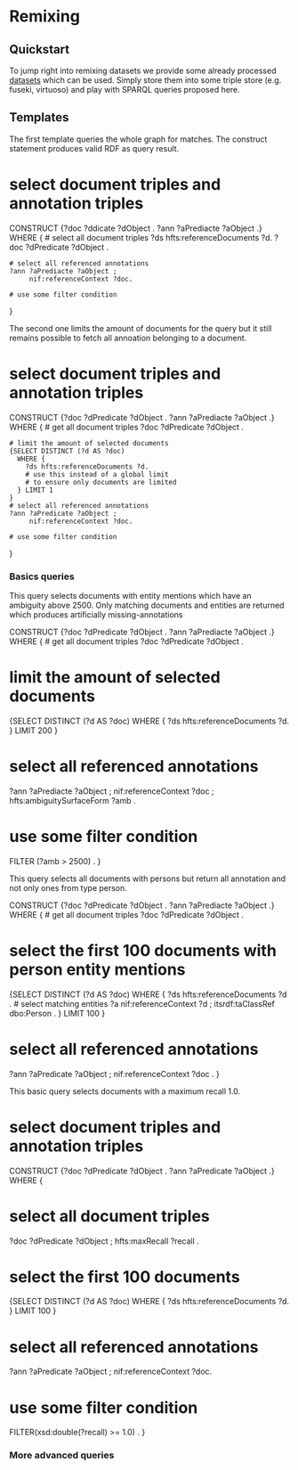 
# Remixing
## Quickstart

To jump right into remixing datasets we provide some already processed [datasets](https://github.com/santifa/hfts/releases/download/v1.0/hfts-datasets.tar.xz) which can be used.
Simply store them into some triple store (e.g. fuseki, virtuoso) and play with SPARQL queries proposed
here.

## Templates

The first template queries the whole graph for matches.
The construct statement produces valid RDF as query result.

  # select document triples and annotation triples
  CONSTRUCT {?doc ?ddicate ?dObject .
             ?ann ?aPrediacte ?aObject .}
  WHERE {
    # select all document triples
    ?ds hfts:referenceDocuments ?d.
    ?doc ?dPredicate ?dObject .

    # select all referenced annotations
    ?ann ?aPrediacte ?aObject ;
         nif:referenceContext ?doc.

    # use some filter condition 
  }


The second one limits the amount of documents for the query
but it still remains possible to fetch all annoation belonging
to a document.

  # select document triples and annotation triples
  CONSTRUCT {?doc ?dPredicate ?dObject .
             ?ann ?aPrediacte ?aObject .}
  WHERE {
    # get all document triples
    ?doc ?dPredicate ?dObject .

    # limit the amount of selected documents
    {SELECT DISTINCT (?d AS ?doc)
      WHERE {
        ?ds hfts:referenceDocuments ?d.
        # use this instead of a global limit
        # to ensure only documents are limited
      } LIMIT 1
    }
    # select all referenced annotations
    ?ann ?aPredicate ?aObject ;
         nif:referenceContext ?doc.

    # use some filter condition 
  }
  
### Basics queries

This query selects documents with entity mentions which have an
ambiguity above 2500. Only matching documents and entities are returned which produces
artificially missing-annotations

  CONSTRUCT {?doc ?dPredicate ?dObject .
             ?ann ?aPrediacte ?aObject .}
  WHERE {
    # get all document triples
    ?doc ?dPredicate ?dObject .

  # limit the amount of selected documents
  {SELECT DISTINCT (?d AS ?doc)
    WHERE {
      ?ds hfts:referenceDocuments ?d.
    } LIMIT 200
  }
  # select all referenced annotations
  ?ann ?aPrediacte ?aObject ;
       nif:referenceContext ?doc ;
       hfts:ambiguitySurfaceForm ?amb .
 
  # use some filter condition 
  FILTER (?amb > 2500) .
  }

This query selects all documents with persons but return
all annotation and not only ones from type person.

  CONSTRUCT {?doc ?dPredicate ?dObject .
             ?ann ?aPrediacte ?aObject .}
  WHERE {
    # get all document triples
    ?doc ?dPredicate ?dObject .

  # select the first 100 documents with person entity mentions
  {SELECT DISTINCT (?d AS ?doc)
    WHERE {
      ?ds hfts:referenceDocuments ?d .
      # select matching entities 
      ?a nif:referenceContext ?d ;
         itsrdf:taClassRef dbo:Person .
    } LIMIT 100
  }
  
  # select all referenced annotations
  ?ann ?aPredicate ?aObject ;
       nif:referenceContext ?doc .
  }

This basic query selects documents with a maximum recall 1.0.

  # select document triples and annotation triples
  CONSTRUCT {?doc ?dPredicate ?dObject .
             ?ann ?aPredicate ?aObject .}
  WHERE {
  # select all document triples
  ?doc ?dPredicate ?dObject ;
       hfts:maxRecall ?recall .
 
  # select the first 100 documents
  {SELECT DISTINCT (?d AS ?doc)
    WHERE {
      ?ds hfts:referenceDocuments ?d.
    } LIMIT 100
  }
 
  # select all referenced annotations
  ?ann ?aPredicate ?aObject ;
       nif:referenceContext ?doc.
  # use some filter condition 
  FILTER(xsd:double(?recall) >= 1.0) .
  }
  
### More advanced queries
